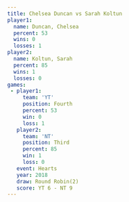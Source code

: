```yaml
---
title: Chelsea Duncan vs Sarah Koltun
player1:               
  name: Duncan, Chelsea
  percent: 53          
  wins: 0              
  losses: 1            
player2:               
  name: Koltun, Sarah  
  percent: 85          
  wins: 1              
  losses: 0            
games:
 - player1:          
     team: 'YT'      
     position: Fourth
     percent: 53     
     win: 0          
     loss: 1         
   player2:         
     team: 'NT'     
     position: Third
     percent: 85    
     win: 1         
     loss: 0        
   event: Hearts       
   year: 2018          
   draw: Round Robin(2)
   score: YT 6 - NT 9  
---
```

